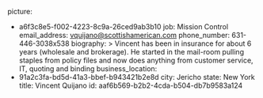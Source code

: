 picture:
  - a6f3c8e5-f002-4223-8c9a-26ced9ab3b10
job: Mission Control
email_address: vquijano@scottishamerican.com
phone_number: 631-446-3038x538
biography: >
  Vincent has been in insurance for about 6 years (wholesale and brokerage). He started in the
  mail-room pulling staples from policy files and now does anything from customer service, IT, quoting
  and binding
business_location:
  - 91a2c3fa-bd5d-41a3-bbef-b943421b2e8d
city: Jericho
state: New York
title: Vincent Quijano
id: aaf6b569-b2b2-4cda-b504-db7b9583a124
